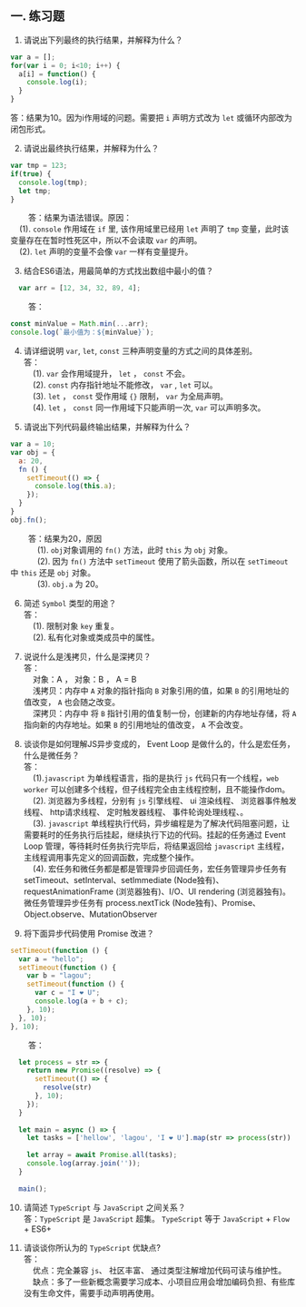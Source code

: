 ## 一. 练习题
1. 请说出下列最终的执行结果，并解释为什么？
```javascript
var a = [];
for(var i = 0; i<10; i++) {
  a[i] = function() {
    console.log(i);
  }
}
```  
答：结果为10。因为i作用域的问题。需要把 `i` 声明方式改为 `let` 或循环内部改为闭包形式。    

2. 请说出最终执行结果，并解释为什么？
```javascript
var tmp = 123;
if(true) {
  console.log(tmp);
  let tmp;
}
```  
&nbsp;&nbsp;&nbsp;&nbsp;&nbsp;&nbsp;&nbsp;&nbsp;答：结果为语法错误。原因：  
&nbsp;&nbsp;&nbsp;&nbsp;(1). `console` 作用域在 `if` 里, 该作用域里已经用 `let` 声明了 `tmp` 变量，此时该变量存在在暂时性死区中，所以不会读取 `var` 的声明。  
&nbsp;&nbsp;&nbsp;&nbsp;(2). `let` 声明的变量不会像 `var` 一样有变量提升。  

3. 结合ES6语法，用最简单的方式找出数组中最小的值？  
```javascript
  var arr = [12, 34, 32, 89, 4];
```  
&nbsp;&nbsp;&nbsp;&nbsp;&nbsp;&nbsp;&nbsp;&nbsp;答：  
  ```javascript
  const minValue = Math.min(...arr);
  console.log(`最小值为：${minValue}`);
  ```  

4. 请详细说明 `var`, `let`, `const` 三种声明变量的方式之间的具体差别。  
答：  
&nbsp;&nbsp;&nbsp;&nbsp;(1). `var` 会作用域提升， `let` ， `const` 不会。  
&nbsp;&nbsp;&nbsp;&nbsp;(2). `const` 内存指针地址不能修改， `var` ,  `let` 可以。  
&nbsp;&nbsp;&nbsp;&nbsp;(3). `let` ， `const` 受作用域 `{}` 限制， `var` 为全局声明。  
&nbsp;&nbsp;&nbsp;&nbsp;(4). `let` ， `const` 同一作用域下只能声明一次, `var` 可以声明多次。  

5. 请说出下列代码最终输出结果，并解释为什么？  
```javascript
var a = 10;
var obj = {
  a: 20,
  fn () {
    setTimeout(() => {
      console.log(this.a);
    });
  }
}
obj.fn();  
```  
&nbsp;&nbsp;&nbsp;&nbsp;&nbsp;&nbsp;&nbsp;&nbsp;答：结果为20，原因  
&nbsp;&nbsp;&nbsp;&nbsp;&nbsp;&nbsp;&nbsp;&nbsp;&nbsp;&nbsp;&nbsp;&nbsp;(1). `obj`对象调用的 `fn()` 方法，此时 `this` 为 `obj` 对象。  
&nbsp;&nbsp;&nbsp;&nbsp;&nbsp;&nbsp;&nbsp;&nbsp;&nbsp;&nbsp;&nbsp;&nbsp;(2). 因为 `fn()` 方法中 `setTimeout` 使用了箭头函数，所以在 `setTimeout` 中 `this` 还是 `obj` 对象。  
&nbsp;&nbsp;&nbsp;&nbsp;&nbsp;&nbsp;&nbsp;&nbsp;&nbsp;&nbsp;&nbsp;&nbsp;(3). `obj.a` 为 20。  

6. 简述 `Symbol` 类型的用途？  
答：  
&nbsp;&nbsp;&nbsp;&nbsp;(1). 限制对象 `key` 重复。  
&nbsp;&nbsp;&nbsp;&nbsp;(2). 私有化对象或类成员中的属性。  

7. 说说什么是浅拷贝，什么是深拷贝？  
答：  
&nbsp;&nbsp;&nbsp;&nbsp;对象：A ， 对象：B ， A = B  
&nbsp;&nbsp;&nbsp;&nbsp;浅拷贝：内存中 `A` 对象的指针指向 `B` 对象引用的值，如果 `B` 的引用地址的值改变， `A` 也会随之改变。  
&nbsp;&nbsp;&nbsp;&nbsp;深拷贝：内存中 将 `B` 指针引用的值复制一份，创建新的内存地址存储，将 `A` 指向新的内存地址。如果 `B` 的引用地址的值改变， `A` 不会改变。  

8. 谈谈你是如何理解JS异步变成的， Event Loop 是做什么的，什么是宏任务，什么是微任务？  
答：  
&nbsp;&nbsp;&nbsp;&nbsp;(1).`javascript` 为单线程语言，指的是执行 `js` 代码只有一个线程，`web worker` 可以创建多个线程，但子线程完全由主线程控制，且不能操作dom。  
&nbsp;&nbsp;&nbsp;&nbsp;(2). 浏览器为多线程，分别有 `js` 引擎线程、 ui 渲染线程、 浏览器事件触发线程、 http请求线程、 定时触发器线程、 事件轮询处理线程、。  
&nbsp;&nbsp;&nbsp;&nbsp;(3). `javascript` 单线程执行代码，异步编程是为了解决代码阻塞问题，让需要耗时的任务执行后挂起，继续执行下边的代码。挂起的任务通过 Event Loop 管理，等待耗时任务执行完毕后，将结果返回给 `javascript` 主线程， 主线程调用事先定义的回调函数，完成整个操作。  
&nbsp;&nbsp;&nbsp;&nbsp;(4). 宏任务和微任务都是都是管理异步回调任务，宏任务管理异步任务有setTimeout、setInterval、setImmediate (Node独有)、requestAnimationFrame (浏览器独有)、I/O、UI rendering (浏览器独有)。微任务管理异步任务有 process.nextTick (Node独有)、Promise、Object.observe、MutationObserver  

9. 将下面异步代码使用 Promise 改进？
```javascript
setTimeout(function () {
  var a = "hello";
  setTimeout(function () {
    var b = "lagou";
    setTimeout(function () {
      var c = "I ❤ U";
      console.log(a + b + c);
    }, 10);
  }, 10);
}, 10);
```  
&nbsp;&nbsp;&nbsp;&nbsp;&nbsp;&nbsp;&nbsp;&nbsp;答：  
```javascript
  let process = str => {
    return new Promise((resolve) => {
      setTimeout(() => {
        resolve(str)
      }, 10);
    });
  }
  
  let main = async () => {
    let tasks = ['hellow', 'lagou', 'I ❤ U'].map(str => process(str))
    
    let array = await Promise.all(tasks);
    console.log(array.join(''));
  }
  
  main();
```  

10. 请简述 `TypeScript` 与 `JavaScript` 之间关系？  
答：`TypeScript` 是 `JavaScript` 超集。 `TypeScript` 等于 `JavaScript` + `Flow` + ES6+  

11. 请谈谈你所认为的 `TypeScript` 优缺点?  
答：  
&nbsp;&nbsp;&nbsp;&nbsp;优点：完全兼容 `js`、 社区丰富、 通过类型注解增加代码可读与维护性。  
&nbsp;&nbsp;&nbsp;&nbsp;缺点：多了一些新概念需要学习成本、小项目应用会增加编码负担、有些库没有生命文件，需要手动声明再使用。





















